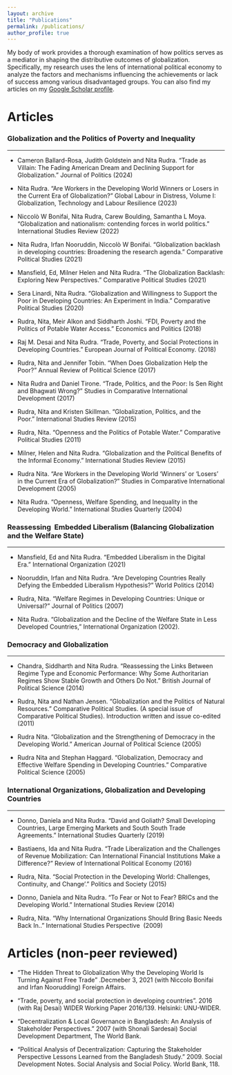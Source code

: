 ```yaml
---
layout: archive
title: "Publications"
permalink: /publications/
author_profile: true
---
```


<!-- {% if site.author.googlescholar %}
  <div class="wordwrap">You can also find my articles on <a href="{{site.author.googlescholar}}">my Google Scholar profile</a>.</div>
{% endif %} -->

My body of work provides a thorough examination of how politics serves as a mediator in shaping the distributive outcomes of globalization. Specifically, my research uses the lens of international political economy to analyze the factors and mechanisms influencing the achievements or lack of success among various disadvantaged groups. You can also find my articles on my [Google Scholar profile]("https://scholar.google.com/citations?user=OLH0DEwAAAAJ").

Articles
======

### Globalization and the Politics of Poverty and Inequality
------

* Cameron Ballard-Rosa, Judith Goldstein and Nita Rudra. “Trade as Villain: The Fading American Dream and Declining Support for Globalization.” Journal of Politics (2024)

* Nita Rudra. “Are Workers in the Developing World Winners or Losers in the Current Era of Globalization?” Global Labour in Distress, Volume I: Globalization, Technology and Labour Resilience (2023)

* Niccolò W Bonifai, Nita Rudra, Carew Boulding, Samantha L Moya. “Globalization and nationalism: contending forces in world politics.” International Studies Review (2022)

* Nita Rudra, Irfan Nooruddin, Niccolò W Bonifai. “Globalization backlash in developing countries: Broadening the research agenda.” Comparative Political Studies (2021)

* Mansfield, Ed, Milner Helen and Nita Rudra. “The Globalization Backlash: Exploring New Perspectives.” Comparative Political Studies (2021)

*  Sera Linardi, Nita Rudra. “Globalization and Willingness to Support the Poor in Developing Countries: An Experiment in India.” Comparative Political Studies (2020)

* Rudra, Nita, Meir Alkon and Siddharth Joshi. “FDI, Poverty and the Politics of Potable Water Access.” Economics and Politics (2018)

* Raj M. Desai and Nita Rudra. “Trade, Poverty, and Social Protections in Developing Countries.” European Journal of Political Economy. (2018)

* Rudra, Nita and Jennifer Tobin. “When Does Globalization Help the Poor?” Annual Review of Political Science (2017)

* Nita Rudra and Daniel Tirone. “Trade, Politics, and the Poor: Is Sen Right and Bhagwati Wrong?” Studies in Comparative International Development (2017)

* Rudra, Nita and Kristen Skillman. “Globalization, Politics, and the Poor.” International Studies Review (2015)

* Rudra, Nita. “Openness and the Politics of Potable Water.” Comparative Political Studies (2011)

* Milner, Helen and Nita Rudra. “Globalization and the Political Benefits of the Informal Economy.” International Studies Review (2015)

* Rudra Nita. “Are Workers in the Developing World ‘Winners’ or ‘Losers’ in the Current Era of Globalization?” Studies in Comparative International Development (2005)

* Nita Rudra. “Openness, Welfare Spending, and Inequality in the Developing World.” International Studies Quarterly (2004)


### Reassessing  Embedded Liberalism (Balancing Globalization and the Welfare State)
------

* Mansfield, Ed and Nita Rudra. “Embedded Liberalism in the Digital Era.” International Organization (2021)

* Nooruddin, Irfan and Nita Rudra. “Are Developing Countries Really Defying the Embedded Liberalism Hypothesis?” World Politics (2014)

* Rudra, Nita. “Welfare Regimes in Developing Countries: Unique or Universal?” Journal of Politics (2007)

* Nita Rudra. “Globalization and the Decline of the Welfare State in Less Developed Countries,” International Organization (2002).


### Democracy and Globalization
------

* Chandra, Siddharth and Nita Rudra. “Reassessing the Links Between Regime Type and Economic Performance: Why Some Authoritarian Regimes Show Stable Growth and Others Do Not.” British Journal of Political Science (2014)

* Rudra, Nita and Nathan Jensen. “Globalization and the Politics of Natural Resources.” Comparative Political Studies. (A special issue of Comparative Political Studies). Introduction written and issue co-edited (2011)

* Rudra Nita. “Globalization and the Strengthening of Democracy in the Developing World.” American Journal of Political Science (2005)

* Rudra Nita and Stephan Haggard. “Globalization, Democracy and Effective Welfare Spending in Developing Countries.” Comparative Political Science (2005)


### International Organizations, Globalization and Developing Countries
------

* Donno, Daniela and Nita Rudra. “David and Goliath? Small Developing Countries, Large Emerging Markets and South South Trade Agreements.” International Studies Quarterly (2019)

* Bastiaens, Ida and Nita Rudra. “Trade Liberalization and the Challenges of Revenue Mobilization: Can International Financial Institutions Make a Difference?” Review of International Political Economy (2016)

* Rudra, Nita. “Social Protection in the Developing World: Challenges, Continuity, and Change’.” Politics and Society (2015)

* Donno, Daniela and Nita Rudra. “To Fear or Not to Fear? BRICs and the Developing World.” International Studies Review (2014)

* Rudra, Nita. “Why International Organizations Should Bring Basic Needs Back In..” International Studies Perspective  (2009)


Articles (non-peer reviewed)
======

* “The Hidden Threat to Globalization Why the Developing World Is Turning Against Free Trade” .Decmeber 3, 2021 (with Niccolo Bonifai and Irfan Noorudding) Foreign Affairs.

* “Trade, poverty, and social protection in developing countries”. 2016 (with Raj Desai) WIDER Working Paper 2016/139. Helsinki: UNU-WIDER.

* “Decentralization & Local Governance in Bangladesh: An Analysis of Stakeholder Perspectives.” 2007 (with Shonali Sardesai) Social Development Department, The World Bank.

* “Political Analysis of Decentralization: Capturing the Stakeholder Perspective Lessons Learned from the Bangladesh Study.” 2009. Social Development Notes. Social Analysis and Social Policy. World Bank, 118.


